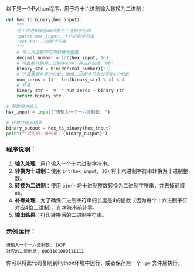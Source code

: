 以下是一个Python程序，用于将十六进制输入转换为二进制：

```python
def hex_to_binary(hex_input):
    """
    将十六进制字符串转换为二进制字符串
    :param hex_input: 十六进制字符串
    :return: 二进制字符串
    """
    # 将十六进制字符串转换为整数
    decimal_number = int(hex_input, 16)
    # 将整数转换为二进制字符串，并去掉前缀 '0b'
    binary_str = bin(decimal_number)[2:]
    # 计算需要补零的位数，确保二进制字符串长度是4的倍数
    num_zeros = (4 - len(binary_str) % 4) % 4
    # 补零
    binary_str = '0' * num_zeros + binary_str
    return binary_str

# 获取用户输入
hex_input = input("请输入一个十六进制数: ")

# 转换并输出结果
binary_output = hex_to_binary(hex_input)
print(f"对应的二进制是: {binary_output}")
```

### 程序说明：
1. **输入处理**：用户输入一个十六进制字符串。
2. **转换为十进制**：使用 `int(hex_input, 16)` 将十六进制字符串转换为十进制整数。
3. **转换为二进制**：使用 `bin()` 将十进制整数转换为二进制字符串，并去掉前缀 `0b`。
4. **补零处理**：为了确保二进制字符串的长度是4的倍数（因为每个十六进制字符对应4位二进制），在字符串前补零。
5. **输出结果**：打印转换后的二进制字符串。

### 示例运行：
```
请输入一个十六进制数: 1A3F
对应的二进制是: 0001101000111111
```

你可以将此代码复制到Python环境中运行，或者保存为一个 `.py` 文件后执行。